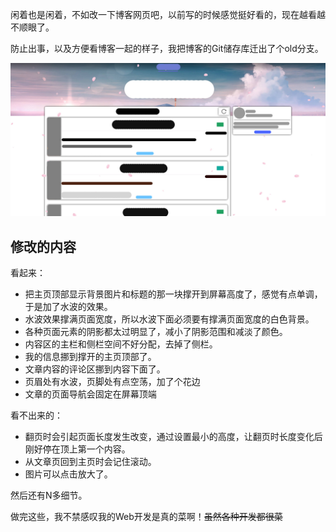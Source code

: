 闲着也是闲着，不如改一下博客网页吧，以前写的时候感觉挺好看的，现在越看越不顺眼了。

防止出事，以及方便看博客一起的样子，我把博客的Git储存库迁出了个old分支。

![以前的样子](/datas/images/21-2.jpg)

## 修改的内容

看起来：

- 把主页顶部显示背景图片和标题的那一块撑开到屏幕高度了，感觉有点单调，于是加了水波的效果。
- 水波效果撑满页面宽度，所以水波下面必须要有撑满页面宽度的白色背景。
- 各种页面元素的阴影都太过明显了，减小了阴影范围和减淡了颜色。
- 内容区的主栏和侧栏空间不好分配，去掉了侧栏。
- 我的信息挪到撑开的主页顶部了。
- 文章内容的评论区挪到内容下面了。
- 页眉处有水波，页脚处有点空荡，加了个花边
- 文章的页面导航会固定在屏幕顶端

看不出来的：

- 翻页时会引起页面长度发生改变，通过设置最小的高度，让翻页时长度变化后刚好停在顶上第一个内容。
- 从文章页回到主页时会记住滚动。
- 图片可以点击放大了。

然后还有N多细节。

做完这些，我不禁感叹我的Web开发是真的菜啊！~~虽然各种开发都很菜~~
